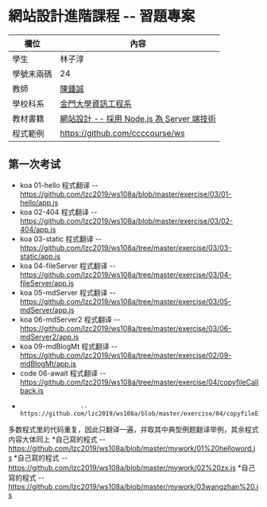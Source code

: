 # 網站設計進階課程 -- 習題專案

欄位 | 內容
-----|--------
學生 |  林子淳
學號末兩碼 | 24
教師 | [陳鍾誠](https://gitlab.com/ccckmit/course/wikis/home)
學校科系 | [金門大學資訊工程系](https://www.nqu.edu.tw/educsie/index.php)
教材書籍 | [網站設計 -- 採用 Node.js 為 Server 端技術](https://gitlab.com/ccckmit/course/wikis/%E9%99%B3%E9%8D%BE%E8%AA%A0/%E8%AA%B2%E7%A8%8B/%E7%B6%B2%E7%AB%99%E8%A8%AD%E8%A8%88)
程式範例 | https://github.com/ccccourse/ws


## 第一次考试

* koa 01-hello 程式翻译 -- https://github.com/lzc2019/ws108a/blob/master/exercise/03/01-hello/app.js
* koa 02-404 程式翻译 -- https://github.com/lzc2019/ws108a/blob/master/exercise/03/02-404/app.js
* koa 03-static 程式翻译 -- https://github.com/lzc2019/ws108a/tree/master/exercise/03/03-static/app.js
* koa 04-fileServer 程式翻译 -- https://github.com/lzc2019/ws108a/tree/master/exercise/03/04-fileServer/app.js
* koa 05-mdServer 程式翻译 -- https://github.com/lzc2019/ws108a/tree/master/exercise/03/05-mdServer/app.js
* koa 06-mdServer2 程式翻译 -- https://github.com/lzc2019/ws108a/tree/master/exercise/03/06-mdServer2/app.js
* koa 09-mdBlogMt 程式翻译 -- https://github.com/lzc2019/ws108a/tree/master/exercise/02/09-mdBlogMt/app.js
* code 06-await 程式翻译 -- https://github.com/lzc2019/ws108a/tree/master/exercise/04/copyfileCallback.js
*                      -- https://github.com/lzc2019/ws108a/blob/master/exercise/04/copyfileEs6.js
多数程式里的代码重复，因此只翻译一遍，并取其中典型例题翻译举例，其余程式内容大体同上
*自己寫的程式 -- https://github.com/lzc2019/ws108a/blob/master/mywork/01%20helloword.js
*自己寫的程式 -- https://github.com/lzc2019/ws108a/blob/master/mywork/02%20zx.js
*自己寫的程式 -- https://github.com/lzc2019/ws108a/blob/master/mywork/03wangzhan%20.js


